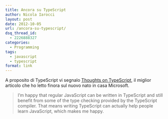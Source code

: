 ```yaml
---
title: Ancora su TypeScript
author: Nicola Iarocci
layout: post
date: 2012-10-05
url: /ancora-su-typescript/
dsq_thread_id:
  - 2226888327
categories:
  - Programming
tags:
  - javascript
  - typescript
format: link
---
```

A proposito di TypeScript vi segnalo <a title="Thoughts on TypeScript" href="http://www.nczonline.net/blog/2012/10/04/thoughts-on-typescript/" target="_blank">Thoughts on TypeScript</a>, il miglior articolo che ho letto finora sul nuovo nato in casa Microsoft.

> I’m happy that regular JavaScript can be written in TypeScript and still benefit from some of the type checking provided by the TypeScript compiler. That means writing TypeScript can actually help people learn JavaScript, which makes me happy.
